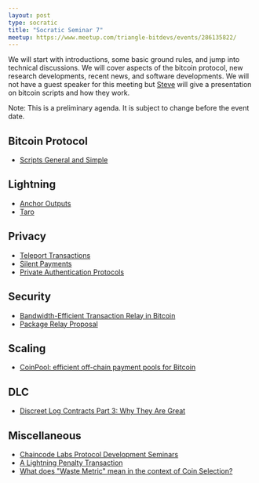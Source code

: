 ```yaml
---
layout: post
type: socratic
title: "Socratic Seminar 7"
meetup: https://www.meetup.com/triangle-bitdevs/events/286135822/
---
```


We will start with introductions, some basic ground rules, and jump into technical discussions. 
We will cover aspects of the bitcoin protocol, new research developments, recent news, and
software developments. We will not have a guest speaker for this meeting but [Steve](https://twitter.com/SteveUsingWords)
will give a presentation on bitcoin scripts and how they work.

Note: This is a preliminary agenda. It is subject to change before the event date.



## Bitcoin Protocol


- [Scripts General and Simple](https://btctranscripts.com/scalingbitcoin/tokyo-2018/edgedevplusplus/scripts-general-and-simple/)


## Lightning


- [Anchor Outputs](https://fanismichalakis.fr/posts/anchor-outputs/)
- [Taro](https://docs.lightning.engineering/the-lightning-network/taro)


## Privacy


- [Teleport Transactions](https://github.com/bitcoin-teleport/teleport-transactions)
- [Silent Payments](https://gist.github.com/RubenSomsen/c43b79517e7cb701ebf77eec6dbb46b8)
- [Private Authentication Protocols](https://github.com/sipa/writeups/tree/main/private-authentication-protocols)


## Security


- [Bandwidth-Efficient Transaction Relay in Bitcoin](https://arxiv.org/pdf/1905.10518v2.pdf)
- [Package Relay Proposal](https://lists.linuxfoundation.org/pipermail/bitcoin-dev/2022-May/020493.html)


## Scaling


- [CoinPool: efficient off-chain payment pools for Bitcoin](https://coinpool.dev/v0.1.pdf)


## DLC


- [Discreet Log Contracts Part 3: Why They Are Great](https://suredbits.com/discreet-log-contracts-part-3-why-they-are-great/)


## Miscellaneous


- [Chaincode Labs Protocol Development Seminars](https://learning.chaincode.com/)
- [A Lightning Penalty Transaction](https://fiatjaf.com/73095980.html)
- [What does "Waste Metric" mean in the context of Coin Selection?](https://bitcoin.stackexchange.com/questions/113622/what-does-waste-metric-mean-in-the-context-of-coin-selection)
